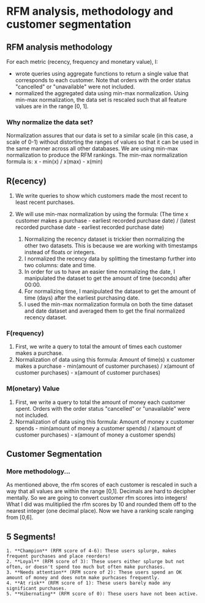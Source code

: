 # RFM analysis, methodology and customer segmentation

## RFM analysis methodology
For each metric (recency, frequency and monetary value), I:
- wrote queries using aggregate functions to return a single value that corresponds to each customer. Note that orders with the order status "cancelled" or "unavailable" were not included.  
- normalized the aggregated data using min-max normalization. Using min-max normalization, the data set is rescaled such that all feature values are in the range [0, 1]. 

### Why normalize the data set?
Normalization assures that our data is set to a similar scale (in this case, a scale of 0-1) without distorting the ranges of values so that it can be used in the same manner across all other databases.
We are using min-max normalization to produce the RFM rankings. The min-max normalization formula is: x - min(x) / x(max) - x(min)


## R(ecency)
1. We write queries to show which customers made the most recent to least recent purchases.
2. We will use min-max normalization by using the formula: (The time x customer makes a purchase - earliest recorded purchase date) / (latest recorded purchase date -  earliest recorded purchase date)

    1. Normalizing the recency dataset is trickier then normalizing the other two datasets. This is because we are working with timestamps instead of floats or integers.  
    2. I normalized the recency data by splitting the timestamp further into two columns: date and time. 
    3. In order for us to have an easier time normalizing the date, I manipulated the dataset to get the amount of time (seconds) after 00:00. 
    4. For normalizing time, I manipulated the dataset to get the amount of time (days) after the earliest purchasing date. 
    5. I used the min-max normalization formula on both the time dataset and date dataset and averaged them to get the final normalized recency dataset. 


### F(requency)
1. First, we write a query to total the amount of times each customer makes a purchase. 
2. Normalization of data using this formula: Amount of time(s) x customer makes a purchase - min(amount of customer purchases) / x(amount of customer purchases) - x(amount of customer purchases)



### M(onetary) Value
1. First, we write a query to total the amount of money each customer spent. Orders with the order status "cancelled" or "unavailable" were not included. 
2. Normalization of data using this formula: Amount of money x customer spends - min(amount of money a customer spends) / x(amount of customer purchases) - x(amount of money a customer spends)


## Customer Segmentation

### More methodology...
As mentioned above, the rfm scores of each customer is rescaled in such a way that all values are within the range [0,1]. Decimals are hard to decipher mentally. So we are going to convert customer rfm scores into integers! 
What I did was mulitiplied the rfm scores by 10 and rounded them off to the nearest integer (one decimal place). Now we have a ranking scale ranging from [0,6]. 

## 5 Segments!

    1. **Champion** (RFM score of 4-6): These users splurge, makes frequent purchases and place reorders!
    2. **Loyal** (RFM score of 3): These users either splurge but not often, or doesn't spend too much but often make purchases. 
    3. **Needs attention** (RFM score of 2): These users spend an OK amount of money and does notm make purhcases frequently. 
    4. **At risk** (RFM score of 1): These users barely made any significant purchases. 
    5. **Hibernating** (RFM score of 0): These users have not been active. 



